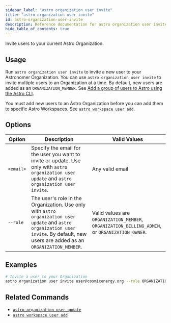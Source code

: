 ```yaml
---
sidebar_label: "astro organization user invite"
title: "astro organization user invite"
id: astro-organization-user-invite
description: Reference documentation for astro organization user invite command.
hide_table_of_contents: true
---
```


Invite users to your current Astro Organization.

## Usage

Run `astro organization user invite` to invite a new user to your Astronomer Organization. You can use `astro organization user invite` to invite multiple users to an Organization at a time. By default, new users are added as an `ORGANIZATION_MEMBER`. See [Add a group of users to Astro using the Astro CLI](add-user.md#add-a-group-of-users-to-astro-using-the-astro-cli). 

You must add new users to an Astro Organization before you can add them to specific Astro Workspaces. See [`astro workspace user add`](cli/astro-workspace-user-add.md). 

## Options 

| Option    | Description                                                                                                                                       | Valid Values                                                                                                                             |
| --------- | ------------------------------------------------------------------------------------------------------------------------------------------------- | ------------------------------------------------------------------------------------------------------------------------------------------- |
| `<email>` | Specify the email for the user you want to invite or update. Use only with `astro organization user update` and `astro organization user invite`. | Any valid email                                                                                                                             |
| `--role`  | The user's role in the Organization. Use only with `astro organization user update` and `astro organization user invite`.  By default, new users are added as an `ORGANIZATION_MEMBER`.                        | Valid values are `ORGANIZATION_MEMBER`, `ORGANIZATION_BILLING_ADMIN`, or `ORGANIZATION_OWNER`.  |

## Examples

```sh
# Invite a user to your Organization
astro organization user invite user@cosmicenergy.org --role ORGANIZATION_BILLING_ADMIN
```

## Related Commands

- [`astro organization user update`](cli/astro-organization-user-update.md)
- [`astro workspace user add`](cli/astro-workspace-user-add.md)
